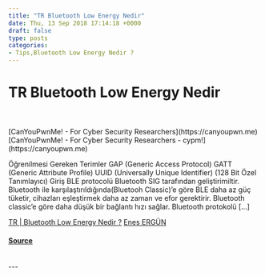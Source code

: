 ```yaml
---
title: "TR Bluetooth Low Energy Nedir"
date: Thu, 13 Sep 2018 17:14:18 +0000
draft: false
type: posts
categories: 
- Tips,Bluetooth Low Energy Nedir ?
---
```

# TR Bluetooth Low Energy Nedir

<br/>

<br/>
[CanYouPwnMe! - For Cyber Security Researchers](https://canyoupwn.me) [CanYouPwnMe! - For Cyber Security Researchers - cypm!](https://canyoupwn.me)

Öğrenilmesi Gereken Terimler GAP (Generic Access Protocol) GATT (Generic Attribute Profile) UUID (Universally Unique Identifier) (128 Bit Özel Tanımlayıcı) Giriş BLE protocolü Bluetooth SIG tarafından geliştirimiltir. Bluetooth ile karşılaştırıldığında(Bluetooh Classic)’e göre BLE daha az güç tüketir, cihazları eşleştirmek daha az zaman ve efor gerektirir. Bluetooth classic’e göre daha düşük bir bağlantı hızı sağlar. Bluetooth protokolü \[…\]

[TR | Bluetooth Low Energy Nedir ?](https://canyoupwn.me/tr-bluetooth-low-energy-nedir/) [Enes ERGÜN](https://canyoupwn.me/author/0x656e/)

#### [Source](https://canyoupwn.me/tr-bluetooth-low-energy-nedir/)

<br/>
---
